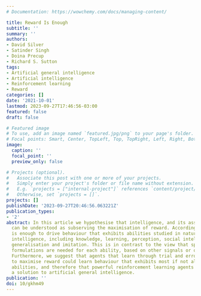 ```yaml
---
# Documentation: https://wowchemy.com/docs/managing-content/

title: Reward Is Enough
subtitle: ''
summary: ''
authors:
- David Silver
- Satinder Singh
- Doina Precup
- Richard S. Sutton
tags:
- Artificial general intelligence
- Artificial intelligence
- Reinforcement learning
- Reward
categories: []
date: '2021-10-01'
lastmod: 2023-09-27T17:46:56-03:00
featured: false
draft: false

# Featured image
# To use, add an image named `featured.jpg/png` to your page's folder.
# Focal points: Smart, Center, TopLeft, Top, TopRight, Left, Right, BottomLeft, Bottom, BottomRight.
image:
  caption: ''
  focal_point: ''
  preview_only: false

# Projects (optional).
#   Associate this post with one or more of your projects.
#   Simply enter your project's folder or file name without extension.
#   E.g. `projects = ["internal-project"]` references `content/project/deep-learning/index.md`.
#   Otherwise, set `projects = []`.
projects: []
publishDate: '2023-09-27T20:46:56.063221Z'
publication_types:
- '2'
abstract: In this article we hypothesise that intelligence, and its associated abilities,
  can be understood as subserving the maximisation of reward. Accordingly, reward
  is enough to drive behaviour that exhibits abilities studied in natural and artificial
  intelligence, including knowledge, learning, perception, social intelligence, language,
  generalisation and imitation. This is in contrast to the view that specialised problem
  formulations are needed for each ability, based on other signals or objectives.
  Furthermore, we suggest that agents that learn through trial and error experience
  to maximise reward could learn behaviour that exhibits most if not all of these
  abilities, and therefore that powerful reinforcement learning agents could constitute
  a solution to artificial general intelligence.
publication: ''
doi: 10/gkhm49
---
```

